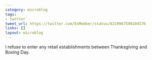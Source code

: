 ```yaml
---
category: microblog
tags:
- twitter
tweet_url: https://twitter.com/ExMember/status/8219967598104576
links: []
layout: microblog
---
```

I refuse to enter any retail establishments between Thanksgiving and Boxing Day.
